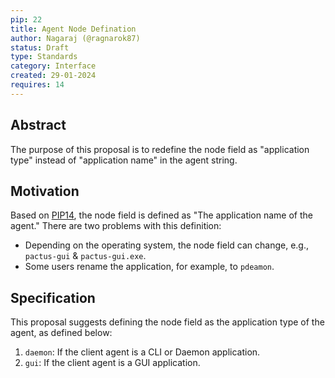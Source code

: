 ```yaml
---
pip: 22
title: Agent Node Defination
author: Nagaraj (@ragnarok87)
status: Draft
type: Standards
category: Interface
created: 29-01-2024
requires: 14
---
```


## Abstract

The purpose of this proposal is to redefine the node field as "application type" instead of "application name" in the agent string.

## Motivation

Based on [PIP14](./pip-14.md), the node field is defined as "The application name of the agent." There are two problems with this definition:

* Depending on the operating system, the node field can change, e.g., `pactus-gui` & `pactus-gui.exe`.
* Some users rename the application, for example, to `pdeamon`.

## Specification

This proposal suggests defining the node field as the application type of the agent, as defined below:

1. `daemon`: If the client agent is a CLI or Daemon application.
2. `gui`: If the client agent is a GUI application.
